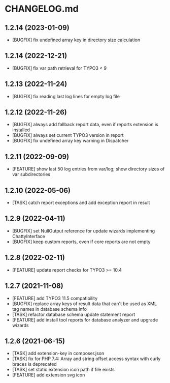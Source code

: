 # CHANGELOG.md

## 1.2.14 (2023-01-09)

- [BUGFIX] fix undefined array key in directory size calculation

## 1.2.14 (2022-12-21)

- [BUGFIX] fix var path retrieval for TYPO3 < 9

## 1.2.13 (2022-11-24)

- [BUGFIX] fix reading last log lines for empty log file

## 1.2.12 (2022-11-26)

- [BUGFIX] always add fallback report data, even if reports extension is installed
- [BUGFIX] always set current TYPO3 version in report
- [BUGFIX] fix undefined array key warning in Dispatcher

## 1.2.11 (2022-09-09)

- [FEATURE] show last 50 log entries from var/log; show directory sizes of var subdirectories

## 1.2.10 (2022-05-06)

- [TASK] catch report exceptions and add exception report in result

## 1.2.9 (2022-04-11)

- [BUGFIX] set NullOutput reference for update wizards implementing ChattyInterface
- [BUGFIX] keep custom reports, even if core reports are not empty

## 1.2.8 (2022-02-11)

- [FEATURE] update report checks for TYPO3 >= 10.4

## 1.2.7 (2021-11-08)

- [FEATURE] add TYPO3 11.5 compatibility
- [BUGFIX] replace array keys of result data that can't be used as XML tag names in database schema info
- [TASK] refactor database schema update statement report
- [FEATURE] add install tool reports for database analyzer and upgrade wizards

## 1.2.6 (2021-06-15)

- [TASK] add extension-key in composer.json
- [TASK] fix for PHP 7.4: Array and string offset access syntax with curly braces is deprecated
- [TASK] set static extension icon path if file exists
- [FEATURE] add extension svg icon